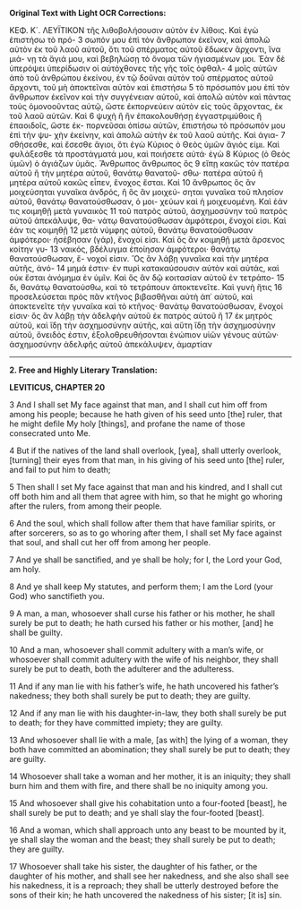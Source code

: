 **Original Text with Light OCR Corrections:**

ΚΕΦ. Κ´. ΛΕΥΪΤΙΚΟΝ
τῆς λιθοβολήσουσιν αὐτὸν ἐν λίθοις. Καὶ ἐγὼ ἐπιστήσω τὸ πρό- 3
σωπόν μου ἐπὶ τὸν ἄνθρωπον ἐκεῖνον, καὶ ἀπολῶ αὐτὸν ἐκ τοῦ
λαοῦ αὐτοῦ, ὅτι τοῦ σπέρματος αὐτοῦ ἔδωκεν ἄρχοντι, ἵνα μιά-
νῃ τὰ ἅγιά μου, καὶ βεβηλώσῃ τὸ ὄνομα τῶν ἡγιασμένων μοι.
Ἐὰν δὲ ὑπερόψει ὑπερίδωσιν οἱ αὐτόχθονες τῆς γῆς τοῖς ὀφθαλ- 4
μοῖς αὐτῶν ἀπὸ τοῦ ἀνθρώπου ἐκείνου, ἐν τῷ δοῦναι αὐτὸν τοῦ
σπέρματος αὐτοῦ ἄρχοντι, τοῦ μὴ ἀποκτεῖναι αὐτὸν καὶ ἐπιστήσω 5
τὸ πρόσωπόν μου ἐπὶ τὸν ἄνθρωπον ἐκεῖνον καὶ τὴν συγγένειαν
αὐτοῦ, καὶ ἀπολῶ αὐτὸν καὶ πάντας τοὺς ὁμονοοῦντας αὐτῷ, ὥστε
ἐκπορνεύειν αὐτὸν εἰς τοὺς ἄρχοντας, ἐκ τοῦ λαοῦ αὐτῶν. Καὶ 6
ψυχὴ ἢ ἣν ἐπακολουθήσῃ ἐγγαστριμύθοις ἢ ἐπαοιδοῖς, ὥστε ἐκ-
πορνεῦσαι ὀπίσω αὐτῶν, ἐπιστήσω τὸ πρόσωπόν μου ἐπὶ τὴν ψυ-
χὴν ἐκείνην, καὶ ἀπολῶ αὐτὴν ἐκ τοῦ λαοῦ αὐτῆς. Καὶ ἁγια- 7
σθήσεσθε, καὶ ἔσεσθε ἅγιοι, ὅτι ἐγὼ Κύριος ὁ Θεὸς ὑμῶν ἅγιός
εἰμι. Καὶ φυλάξεσθε τὰ προστάγματά μου, καὶ ποιήσετε αὐτά· ἐγὼ 8
Κύριος (ὁ Θεὸς ὑμῶν) ὁ ἁγιάζων ὑμᾶς. Ἄνθρωπος ἄνθρωπος ὃς 9
εἴπῃ κακῶς τὸν πατέρα αὐτοῦ ἢ τὴν μητέρα αὐτοῦ, θανάτῳ θανατοῦ-
σθω· πατέρα αὐτοῦ ἢ μητέρα αὐτοῦ κακῶς εἶπεν, ἔνοχος ἔσται. Καὶ 10
ἄνθρωπος ὃς ἂν μοιχεύσηται γυναῖκα ἀνδρός, ἢ ὃς ἂν μοιχεύ-
σηται γυναῖκα τοῦ πλησίον αὐτοῦ, θανάτῳ θανατούσθωσαν, ὁ μοι-
χεύων καὶ ἡ μοιχευομένη. Καὶ ἐάν τις κοιμηθῇ μετὰ γυναικὸς 11
τοῦ πατρὸς αὐτοῦ, ἀσχημοσύνην τοῦ πατρὸς αὐτοῦ ἀπεκάλυψε, θα-
νάτῳ θανατούσθωσαν ἀμφότεροι, ἔνοχοί εἰσι. Καὶ ἐάν τις κοιμηθῇ 12
μετὰ νύμφης αὐτοῦ, θανάτῳ θανατούσθωσαν ἀμφότεροι· ἠσέβησαν
(γάρ), ἔνοχοί εἰσι. Καὶ ὃς ἂν κοιμηθῇ μετὰ ἄρσενος κοίτην γυ- 13
ναικός, βδέλυγμα ἐποίησαν ἀμφότεροι· θανάτῳ θανατούσθωσαν, ἔ-
νοχοί εἰσιν. Ὃς ἂν λάβῃ γυναῖκα καὶ τὴν μητέρα αὐτῆς, ἀνό- 14
μημά ἐστιν· ἐν πυρὶ κατακαύσουσιν αὐτὸν καὶ αὐτάς, καὶ οὐκ
ἔσται ἀνόμημα ἐν ὑμῖν. Καὶ ὃς ἂν δῷ κοιτασίαν αὐτοῦ ἐν τετράπο- 15
δι, θανάτῳ θανατούσθω, καὶ τὸ τετράπουν ἀποκτενεῖτε. Καὶ γυνὴ ἥτις 16
προσελεύσεται πρὸς πᾶν κτῆνος βιβασθῆναι αὐτὴ ἀπ᾿ αὐτοῦ, καὶ
ἀποκτενεῖτε τὴν γυναῖκα καὶ τὸ κτῆνος· θανάτῳ θανατούσθωσαν,
ἔνοχοί εἰσιν· ὃς ἂν λάβῃ τὴν ἀδελφὴν αὐτοῦ ἐκ πατρὸς αὐτοῦ ἢ 17
ἐκ μητρὸς αὐτοῦ, καὶ ἴδῃ τὴν ἀσχημοσύνην αὐτῆς, καὶ αὕτη ἴδῃ
τὴν ἀσχημοσύνην αὐτοῦ, ὄνειδός ἐστιν, ἐξολοθρευθήσονται ἐνώπιον
υἱῶν γένους αὐτῶν· ἀσχημοσύνην ἀδελφῆς αὐτοῦ ἀπεκάλυψεν, ἁμαρτίαν

---

**2. Free and Highly Literary Translation:**

**LEVITICUS, CHAPTER 20**

3 And I shall set My face against that man, and I shall cut him off from among his people; because he hath given of his seed unto [the] ruler, that he might defile My holy [things], and profane the name of those consecrated unto Me.

4 But if the natives of the land shall overlook, [yea], shall utterly overlook, [turning] their eyes from that man, in his giving of his seed unto [the] ruler, and fail to put him to death;

5 Then shall I set My face against that man and his kindred, and I shall cut off both him and all them that agree with him, so that he might go whoring after the rulers, from among their people.

6 And the soul, which shall follow after them that have familiar spirits, or after sorcerers, so as to go whoring after them, I shall set My face against that soul, and shall cut her off from among her people.

7 And ye shall be sanctified, and ye shall be holy; for I, the Lord your God, am holy.

8 And ye shall keep My statutes, and perform them; I am the Lord (your God) who sanctifieth you.

9 A man, a man, whosoever shall curse his father or his mother, he shall surely be put to death; he hath cursed his father or his mother, [and] he shall be guilty.

10 And a man, whosoever shall commit adultery with a man’s wife, or whosoever shall commit adultery with the wife of his neighbor, they shall surely be put to death, both the adulterer and the adulteress.

11 And if any man lie with his father’s wife, he hath uncovered his father’s nakedness; they both shall surely be put to death; they are guilty.

12 And if any man lie with his daughter-in-law, they both shall surely be put to death; for they have committed impiety; they are guilty.

13 And whosoever shall lie with a male, [as with] the lying of a woman, they both have committed an abomination; they shall surely be put to death; they are guilty.

14 Whosoever shall take a woman and her mother, it is an iniquity; they shall burn him and them with fire, and there shall be no iniquity among you.

15 And whosoever shall give his cohabitation unto a four-footed [beast], he shall surely be put to death; and ye shall slay the four-footed [beast].

16 And a woman, which shall approach unto any beast to be mounted by it, ye shall slay the woman and the beast; they shall surely be put to death; they are guilty.

17 Whosoever shall take his sister, the daughter of his father, or the daughter of his mother, and shall see her nakedness, and she also shall see his nakedness, it is a reproach; they shall be utterly destroyed before the sons of their kin; he hath uncovered the nakedness of his sister; [it is] sin.